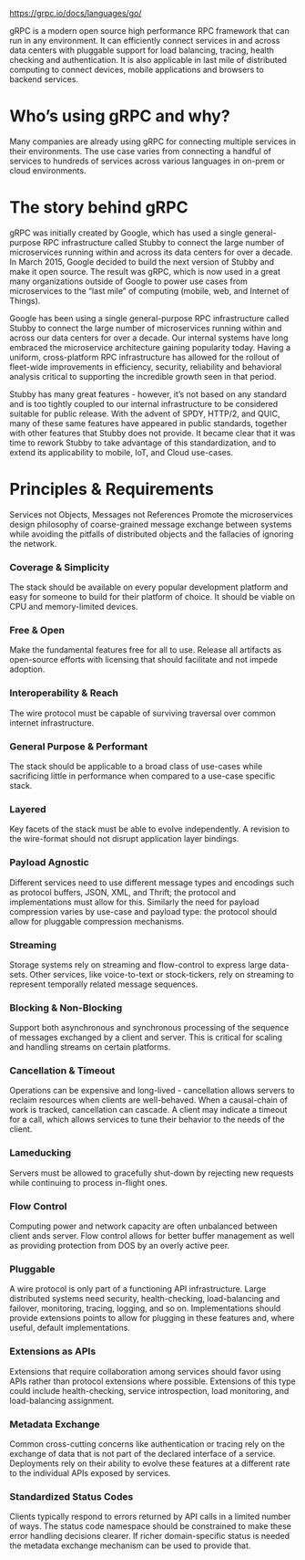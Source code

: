 https://grpc.io/docs/languages/go/

gRPC is a modern open source high performance RPC framework that can run in any environment. It can efficiently connect services in and across data centers with pluggable support for load balancing, tracing, health checking and authentication. It is also applicable in last mile of distributed computing to connect devices, mobile applications and browsers to backend services.

# Who’s using gRPC and why?
Many companies are already using gRPC for connecting multiple services in their environments. The use case varies from connecting a handful of services to hundreds of services across various languages in on-prem or cloud environments. 

# The story behind gRPC
gRPC was initially created by Google, which has used a single general-purpose RPC infrastructure called Stubby to connect the large number of microservices running within and across its data centers for over a decade. In March 2015, Google decided to build the next version of Stubby and make it open source. The result was gRPC, which is now used in a great many organizations outside of Google to power use cases from microservices to the “last mile” of computing (mobile, web, and Internet of Things).

Google has been using a single general-purpose RPC infrastructure called Stubby to connect the large number of microservices running within and across our data centers for over a decade. Our internal systems have long embraced the microservice architecture gaining popularity today. Having a uniform, cross-platform RPC infrastructure has allowed for the rollout of fleet-wide improvements in efficiency, security, reliability and behavioral analysis critical to supporting the incredible growth seen in that period.

Stubby has many great features - however, it’s not based on any standard and is too tightly coupled to our internal infrastructure to be considered suitable for public release. With the advent of SPDY, HTTP/2, and QUIC, many of these same features have appeared in public standards, together with other features that Stubby does not provide. It became clear that it was time to rework Stubby to take advantage of this standardization, and to extend its applicability to mobile, IoT, and Cloud use-cases.

# Principles & Requirements
Services not Objects, Messages not References
Promote the microservices design philosophy of coarse-grained message exchange between systems while avoiding the pitfalls of distributed objects and the fallacies of ignoring the network.

### Coverage & Simplicity
The stack should be available on every popular development platform and easy for someone to build for their platform of choice. It should be viable on CPU and memory-limited devices.

### Free & Open
Make the fundamental features free for all to use. Release all artifacts as open-source efforts with licensing that should facilitate and not impede adoption.

### Interoperability & Reach
The wire protocol must be capable of surviving traversal over common internet infrastructure.

### General Purpose & Performant
The stack should be applicable to a broad class of use-cases while sacrificing little in performance when compared to a use-case specific stack.

### Layered
Key facets of the stack must be able to evolve independently. A revision to the wire-format should not disrupt application layer bindings.

### Payload Agnostic
Different services need to use different message types and encodings such as protocol buffers, JSON, XML, and Thrift; the protocol and implementations must allow for this. Similarly the need for payload compression varies by use-case and payload type: the protocol should allow for pluggable compression mechanisms.

### Streaming
Storage systems rely on streaming and flow-control to express large data-sets. Other services, like voice-to-text or stock-tickers, rely on streaming to represent temporally related message sequences.

### Blocking & Non-Blocking
Support both asynchronous and synchronous processing of the sequence of messages exchanged by a client and server. This is critical for scaling and handling streams on certain platforms.

### Cancellation & Timeout
Operations can be expensive and long-lived - cancellation allows servers to reclaim resources when clients are well-behaved. When a causal-chain of work is tracked, cancellation can cascade. A client may indicate a timeout for a call, which allows services to tune their behavior to the needs of the client.

### Lameducking
Servers must be allowed to gracefully shut-down by rejecting new requests while continuing to process in-flight ones.

### Flow Control
Computing power and network capacity are often unbalanced between client ands server. Flow control allows for better buffer management as well as providing protection from DOS by an overly active peer.

### Pluggable
A wire protocol is only part of a functioning API infrastructure. Large distributed systems need security, health-checking, load-balancing and failover, monitoring, tracing, logging, and so on. Implementations should provide extensions points to allow for plugging in these features and, where useful, default implementations.

### Extensions as APIs
Extensions that require collaboration among services should favor using APIs rather than protocol extensions where possible. Extensions of this type could include health-checking, service introspection, load monitoring, and load-balancing assignment.

### Metadata Exchange
Common cross-cutting concerns like authentication or tracing rely on the exchange of data that is not part of the declared interface of a service. Deployments rely on their ability to evolve these features at a different rate to the individual APIs exposed by services.

### Standardized Status Codes
Clients typically respond to errors returned by API calls in a limited number of ways. The status code namespace should be constrained to make these error handling decisions clearer. If richer domain-specific status is needed the metadata exchange mechanism can be used to provide that.
